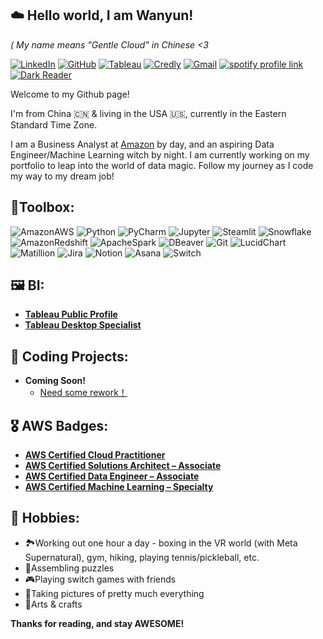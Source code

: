 ## ☁️ Hello world, I am Wanyun! 
*( My name means "Gentle Cloud" in Chinese <3*

[![LinkedIn](https://img.shields.io/badge/linkedin-%230077B5.svg?style=for-the-badge&logo=linkedin&logoColor=white)](https://www.linkedin.com/in/wanyun-yang/)
[![GitHub](https://img.shields.io/badge/github-%23121011.svg?style=for-the-badge&logo=github&logoColor=white)](https://github.com/wanyun-yang)
[![Tableau](https://img.shields.io/badge/Tableau-E97627.svg?style=for-the-badge&logo=Tableau&logoColor=white)](https://public.tableau.com/app/profile/wanyun.yang/vizzes)
[![Credly](https://img.shields.io/badge/Credly-FF6B00.svg?style=for-the-badge&logo=Credly&logoColor=white)](https://www.credly.com/users/wanyun-yang)
[![Gmail](https://img.shields.io/badge/Gmail-D14836?style=for-the-badge&logo=gmail&logoColor=white)](mailto:wanyun0403@gmail.com)
[![spotify profile link](https://img.shields.io/badge/Spotify-1ED760?&style=for-the-badge&logo=spotify&logoColor=white)](https://open.spotify.com/user/21xcs5bszcbijmuuhsiioudda?si=274162a1f99e429b)
[![Dark Reader](https://img.shields.io/badge/Dark%20Reader-141E24.svg?style=for-the-badge&logo=Dark-Reader&logoColor=white)](https://www.goodreads.com/user/show/61933933-wanyun)

Welcome to my Github page! 

I'm from China 🇨🇳 & living in the USA 🇺🇸, currently in the Eastern Standard Time Zone. 

I am a Business Analyst at [Amazon](https://www.amazon.com) by day, and an aspiring Data Engineer/Machine Learning witch by night. I am currently working on my portfolio to leap into the world of data magic. Follow my journey as I code my way to my dream job! 

## 🔨Toolbox:
![AmazonAWS](https://img.shields.io/badge/Amazon%20Web%20Services-232F3E.svg?style=for-the-badge&logo=Amazon-Web-Services&logoColor=white)
![Python](https://img.shields.io/badge/Python-FFD43B?style=for-the-badge&logo=python&logoColor=blue)
![PyCharm](https://img.shields.io/badge/PyCharm-000000.svg?style=for-the-badge&logo=PyCharm&logoColor=white)
![Jupyter](https://img.shields.io/badge/Jupyter-F37626.svg?style=for-the-badge&logo=Jupyter&logoColor=white)
![Steamlit](https://img.shields.io/badge/Streamlit-FF4B4B.svg?style=for-the-badge&logo=Streamlit&logoColor=white)
![Snowflake](https://img.shields.io/badge/Snowflake-29B5E8.svg?style=for-the-badge&logo=Snowflake&logoColor=white)
![AmazonRedshift](https://img.shields.io/badge/Amazon%20Redshift-8C4FFF.svg?style=for-the-badge&logo=Amazon-Redshift&logoColor=white)
![ApacheSpark](https://img.shields.io/badge/Apache%20Spark-E25A1C.svg?style=for-the-badge&logo=Apache-Spark&logoColor=white)
![DBeaver](https://img.shields.io/badge/DBeaver-382923.svg?style=for-the-badge&logo=DBeaver&logoColor=white)
![Git](https://img.shields.io/badge/Git-F05032.svg?style=for-the-badge&logo=Git&logoColor=white)
![LucidChart](https://img.shields.io/badge/Lucid-282C33.svg?style=for-the-badge&logo=Lucid&logoColor=white)
![Matillion](https://img.shields.io/badge/Matillion-19E57F.svg?style=for-the-badge&logo=Matillion&logoColor=white)
![Jira](https://img.shields.io/badge/Jira-0052CC.svg?style=for-the-badge&logo=Jira&logoColor=white)
![Notion](https://img.shields.io/badge/Notion-000000.svg?style=for-the-badge&logo=Notion&logoColor=white)
![Asana](https://img.shields.io/badge/Asana-F06A6A.svg?style=for-the-badge&logo=Asana&logoColor=white)
![Switch](https://img.shields.io/badge/Switch-E60012?style=for-the-badge&logo=nintendo-switch&logoColor=white)



## 🖼️ BI:

- [<b>Tableau Public Profile</b>](https://public.tableau.com/app/profile/wanyun.yang/vizzes)
- [<b>Tableau Desktop Specialist</b>](https://www.credly.com/badges/76a3f359-71f7-4e4d-afd8-27cd5aaf928e)

## 🤖 Coding Projects:

- <b>Coming Soon!</b>
  - [Need some rework！](link)
 
## 🎖️ AWS Badges:

- [<b>AWS Certified Cloud Practitioner</b>](https://www.credly.com/badges/50e2f234-5a46-486e-b52f-e004abd4baca)
- [<b>AWS Certified Solutions Architect – Associate</b>](https://www.credly.com/badges/8fb992b7-1693-4505-bd9b-6d48362165dd)
- [<b>AWS Certified Data Engineer – Associate</b>](https://www.credly.com/badges/ddc0aea4-a558-4bbd-bafb-0f8470128c0c)
- [<b>AWS Certified Machine Learning – Specialty</b>](https://www.credly.com/badges/c0516913-71cc-4122-ac56-f23acb8ec828)
 
## 🎵 Hobbies:

- 🏞Working out one hour a day - boxing in the VR world (with Meta Supernatural), gym, hiking, playing tennis/pickleball, etc. 
- 🧩Assembling puzzles 
- 🎮Playing switch games with friends
- 📸Taking pictures of pretty much everything
- 🎨Arts & crafts


**Thanks for reading, and stay AWESOME!**


